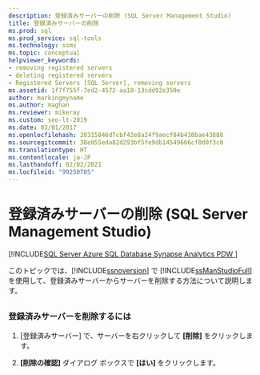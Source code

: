 ```yaml
---
description: 登録済みサーバーの削除 (SQL Server Management Studio)
title: 登録済みサーバーの削除
ms.prod: sql
ms.prod_service: sql-tools
ms.technology: ssms
ms.topic: conceptual
helpviewer_keywords:
- removing registered servers
- deleting registered servers
- Registered Servers [SQL Server], removing servers
ms.assetid: 1f7f755f-7ed2-4572-aa18-13cdd92e350e
author: markingmyname
ms.author: maghan
ms.reviewer: mikeray
ms.custom: seo-lt-2019
ms.date: 03/01/2017
ms.openlocfilehash: 20315846d7cbf42e8a24f9aecf84b438bae43888
ms.sourcegitcommit: 38e055eda82d293bf5fe9db14549666cf0d0f3c0
ms.translationtype: HT
ms.contentlocale: ja-JP
ms.lasthandoff: 02/02/2021
ms.locfileid: "99250705"
---
```

# <a name="remove-a-registered-server-sql-server-management-studio"></a>登録済みサーバーの削除 (SQL Server Management Studio)

[!INCLUDE[SQL Server Azure SQL Database Synapse Analytics PDW ](../../includes/applies-to-version/sql-asdb-asdbmi-asa-pdw.md)]

このトピックでは、[!INCLUDE[ssnoversion](../../includes/ssnoversion-md.md)] で [!INCLUDE[ssManStudioFull](../../includes/ssmanstudiofull-md.md)] を使用して、登録済みサーバーからサーバーを削除する方法について説明します。

## <a name="SSMSProcedure"></a>

### <a name="to-remove-a-registered-server"></a>登録済みサーバーを削除するには

1. [登録済みサーバー] で、サーバーを右クリックして **[削除]** をクリックします。

2. **[削除の確認]** ダイアログ ボックスで **[はい]** をクリックします。
